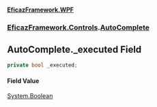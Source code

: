 #### [EficazFramework.WPF](EficazFrameworkWPF.md 'EficazFramework WPF')
### [EficazFramework.Controls](EficazFrameworkWPF.md#EficazFramework.Controls 'EficazFramework.Controls').[AutoComplete](EficazFramework.Controls/AutoComplete.md 'EficazFramework.Controls.AutoComplete')

## AutoComplete._executed Field

```csharp
private bool _executed;
```

#### Field Value
[System.Boolean](https://docs.microsoft.com/en-us/dotnet/api/System.Boolean 'System.Boolean')
